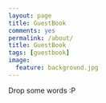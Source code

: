 ```yaml
---
layout: page
title: GuestBook
comments: yes
permalink: /about/
title: GuestBook
tags: [guestbook]
image:
  feature: background.jpg
---
```


Drop some words :P

